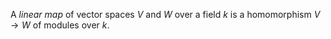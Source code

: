 A *linear map* of vector spaces $V$ and $W$ over a field $k$ is a homomorphism $V \to W$ of modules over $k$.
